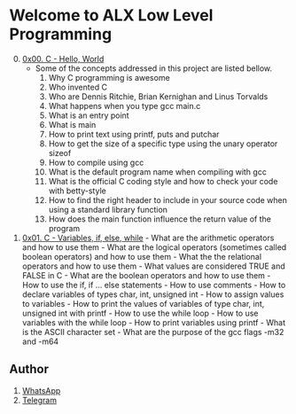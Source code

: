 # Welcome to ALX Low Level Programming
0. [0x00. C - Hello, World](https://github.com/gama1221/alx-low_level_programming/tree/main/0x00-hello_world)
	- Some of the concepts addressed in this project are listed bellow.
        1. Why C programming is awesome
        2. Who invented C
        3. Who are Dennis Ritchie, Brian Kernighan and Linus Torvalds
        4. What happens when you type gcc main.c
        5. What is an entry point
        6. What is main
        7. How to print text using printf, puts and putchar
        8. How to get the size of a specific type using the unary operator sizeof
        9. How to compile using gcc
        10. What is the default program name when compiling with gcc
        11. What is the official C coding style and how to check your code with betty-style
        12. How to find the right header to include in your source code when using a standard library function
        13. How does the main function influence the return value of the program
1. [0x01. C - Variables, if, else, while](https://github.com/gama1221/alx-low_level_programming/tree/main/0x01-variables_if_else_while)
        - What are the arithmetic operators and how to use them
        - What are the logical operators (sometimes called boolean operators) and how to use them
        - What the the relational operators and how to use them
        - What values are considered TRUE and FALSE in C
        - What are the boolean operators and how to use them
        - How to use the if, if ... else statements
        - How to use comments
        - How to declare variables of types char, int, unsigned int
        - How to assign values to variables
        - How to print the values of variables of type char, int, unsigned int with printf
        - How to use the while loop
        - How to use variables with the while loop
        - How to print variables using printf
        - What is the ASCII character set
        - What are the purpose of the gcc flags -m32 and -m64
## Author
1. [WhatsApp](https://wa.me/+251991732949)
2. [Telegram](https://t.me/gama2112)